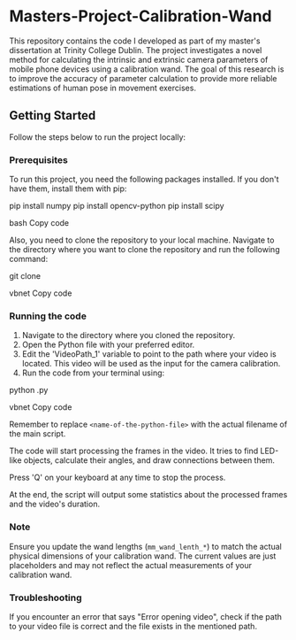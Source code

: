 # Masters-Project-Calibration-Wand
This repository contains the code I developed as part of my master's dissertation at Trinity College Dublin. The project investigates a novel method for calculating the intrinsic and extrinsic camera parameters of mobile phone devices using a calibration wand. The goal of this research is to improve the accuracy of parameter calculation to provide more reliable estimations of human pose in movement exercises. 

## Getting Started

Follow the steps below to run the project locally:

### Prerequisites

To run this project, you need the following packages installed. If you don't have them, install them with pip:

pip install numpy
pip install opencv-python
pip install scipy

bash
Copy code

Also, you need to clone the repository to your local machine. Navigate to the directory where you want to clone the repository and run the following command:

git clone <repository-url>

vbnet
Copy code

### Running the code

1. Navigate to the directory where you cloned the repository.
2. Open the Python file with your preferred editor.
3. Edit the 'VideoPath_1' variable to point to the path where your video is located. This video will be used as the input for the camera calibration.
4. Run the code from your terminal using:

python <name-of-the-python-file>.py

vbnet
Copy code

Remember to replace `<name-of-the-python-file>` with the actual filename of the main script.

The code will start processing the frames in the video. It tries to find LED-like objects, calculate their angles, and draw connections between them. 

Press 'Q' on your keyboard at any time to stop the process.

At the end, the script will output some statistics about the processed frames and the video's duration.

### Note

Ensure you update the wand lengths (`mm_wand_lenth_*`) to match the actual physical dimensions of your calibration wand. The current values are just placeholders and may not reflect the actual measurements of your calibration wand.

### Troubleshooting

If you encounter an error that says "Error opening video", check if the path to your video file is correct and the file exists in the mentioned path.
